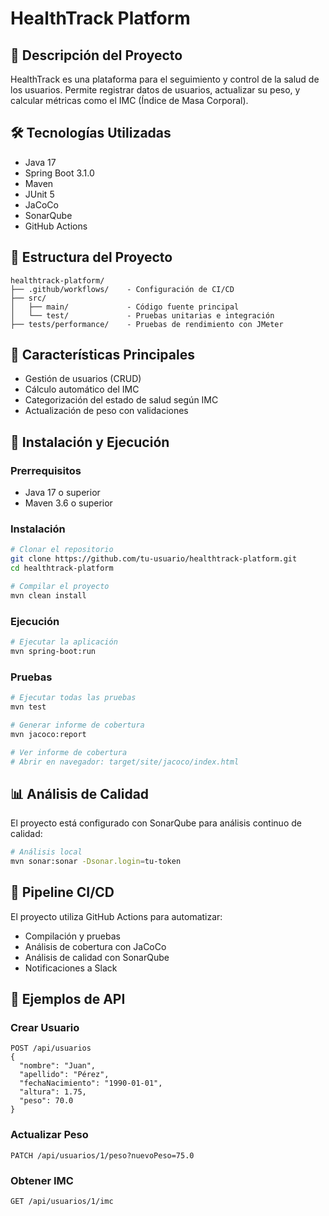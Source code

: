 # HealthTrack Platform

## 🚀 Descripción del Proyecto
HealthTrack es una plataforma para el seguimiento y control de la salud de los usuarios. Permite registrar datos de usuarios, actualizar su peso, y calcular métricas como el IMC (Índice de Masa Corporal).

## 🛠️ Tecnologías Utilizadas
- Java 17
- Spring Boot 3.1.0
- Maven
- JUnit 5
- JaCoCo
- SonarQube
- GitHub Actions

## 📁 Estructura del Proyecto
```
healthtrack-platform/
├── .github/workflows/    - Configuración de CI/CD
├── src/
│   ├── main/             - Código fuente principal
│   └── test/             - Pruebas unitarias e integración
├── tests/performance/    - Pruebas de rendimiento con JMeter
```

## 🚀 Características Principales
- Gestión de usuarios (CRUD)
- Cálculo automático del IMC
- Categorización del estado de salud según IMC
- Actualización de peso con validaciones

## 🔧 Instalación y Ejecución

### Prerrequisitos
- Java 17 o superior
- Maven 3.6 o superior

### Instalación
```bash
# Clonar el repositorio
git clone https://github.com/tu-usuario/healthtrack-platform.git
cd healthtrack-platform

# Compilar el proyecto
mvn clean install
```

### Ejecución
```bash
# Ejecutar la aplicación
mvn spring-boot:run
```

### Pruebas
```bash
# Ejecutar todas las pruebas
mvn test

# Generar informe de cobertura
mvn jacoco:report

# Ver informe de cobertura
# Abrir en navegador: target/site/jacoco/index.html
```

## 📊 Análisis de Calidad
El proyecto está configurado con SonarQube para análisis continuo de calidad:

```bash
# Análisis local
mvn sonar:sonar -Dsonar.login=tu-token
```

## 🚢 Pipeline CI/CD
El proyecto utiliza GitHub Actions para automatizar:
- Compilación y pruebas
- Análisis de cobertura con JaCoCo
- Análisis de calidad con SonarQube
- Notificaciones a Slack

## 📝 Ejemplos de API
### Crear Usuario
```http
POST /api/usuarios
{
  "nombre": "Juan",
  "apellido": "Pérez",
  "fechaNacimiento": "1990-01-01",
  "altura": 1.75,
  "peso": 70.0
}
```

### Actualizar Peso
```http
PATCH /api/usuarios/1/peso?nuevoPeso=75.0
```

### Obtener IMC
```http
GET /api/usuarios/1/imc
```

